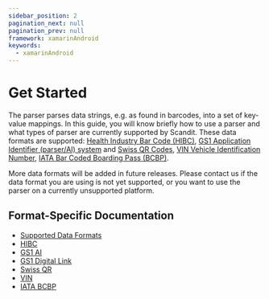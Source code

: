 ```yaml
---
sidebar_position: 2
pagination_next: null
pagination_prev: null
framework: xamarinAndroid
keywords:
  - xamarinAndroid
---
```


# Get Started

The parser parses data strings, e.g. as found in barcodes, into a set of key-value mappings. In this guide, you will know briefly how to use a parser and what types of parser are currently supported by Scandit. These data formats are supported: [Health Industry Bar Code (HIBC)](https://docs.scandit.com/7.6/data-capture-sdk/xamarin.android/parser/hibc.html), [GS1 Application Identifier (parser/AI) system](https://docs.scandit.com/7.6/data-capture-sdk/xamarin.android/parser/gs1ai.html) and [Swiss QR Codes](https://docs.scandit.com/7.6/data-capture-sdk/xamarin.android/parser/swissqr.html), [VIN Vehicle Identification Number](https://docs.scandit.com/7.6/data-capture-sdk/xamarin.android/parser/vin.html), [IATA Bar Coded Boarding Pass (BCBP)](https://docs.scandit.com/7.6/data-capture-sdk/xamarin.android/parser/iata-bcbp.html).

More data formats will be added in future releases. Please contact us if the data format you are using is not yet supported, or you want to use the parser on a currently unsupported platform.

## Format-Specific Documentation

- [Supported Data Formats](https://docs.scandit.com/7.6/data-capture-sdk/xamarin.android/parser/formats.html)
- [HIBC](https://docs.scandit.com/7.6/data-capture-sdk/xamarin.android/parser/hibc.html)
- [GS1 AI](https://docs.scandit.com/7.6/data-capture-sdk/xamarin.android/parser/gs1ai.html)
- [GS1 Digital Link](https://docs.scandit.com/7.6/data-capture-sdk/xamarin.android/parser/gs1-digital-link.html)
- [Swiss QR](https://docs.scandit.com/7.6/data-capture-sdk/xamarin.android/parser/swissqr.html)
- [VIN](https://docs.scandit.com/7.6/data-capture-sdk/xamarin.android/parser/vin.html)
- [IATA BCBP](https://docs.scandit.com/7.6/data-capture-sdk/xamarin.android/parser/iata-bcbp.html)
